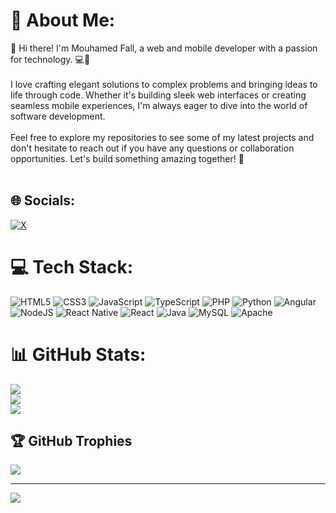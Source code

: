 # 💫 About Me:
👋 Hi there! I'm Mouhamed Fall, a web and mobile developer with a passion for technology. 💻📱<br><br>I love crafting elegant solutions to complex problems and bringing ideas to life through code. Whether it's building sleek web interfaces or creating seamless mobile experiences, I'm always eager to dive into the world of software development.<br><br>Feel free to explore my repositories to see some of my latest projects and don't hesitate to reach out if you have any questions or collaboration opportunities. Let's build something amazing together! 🚀<br><br>


## 🌐 Socials:
[![X](https://img.shields.io/badge/X-black.svg?logo=X&logoColor=white)](https://x.com/mouhamedfall_) 

# 💻 Tech Stack:
![HTML5](https://img.shields.io/badge/html5-%23E34F26.svg?style=for-the-badge&logo=html5&logoColor=white) ![CSS3](https://img.shields.io/badge/css3-%231572B6.svg?style=for-the-badge&logo=css3&logoColor=white) ![JavaScript](https://img.shields.io/badge/javascript-%23323330.svg?style=for-the-badge&logo=javascript&logoColor=%23F7DF1E) ![TypeScript](https://img.shields.io/badge/typescript-%23007ACC.svg?style=for-the-badge&logo=typescript&logoColor=white) ![PHP](https://img.shields.io/badge/php-%23777BB4.svg?style=for-the-badge&logo=php&logoColor=white) ![Python](https://img.shields.io/badge/python-3670A0?style=for-the-badge&logo=python&logoColor=ffdd54) ![Angular](https://img.shields.io/badge/angular-%23E23237.svg?style=for-the-badge&logo=angular&logoColor=white) ![NodeJS](https://img.shields.io/badge/node.js-6DA55F?style=for-the-badge&logo=node.js&logoColor=white) ![React Native](https://img.shields.io/badge/react_native-%2320232a.svg?style=for-the-badge&logo=react&logoColor=%2361DAFB) ![React](https://img.shields.io/badge/react-%2320232a.svg?style=for-the-badge&logo=react&logoColor=%2361DAFB) ![Java](https://img.shields.io/badge/java-%23ED8B00.svg?style=for-the-badge&logo=openjdk&logoColor=white) ![MySQL](https://img.shields.io/badge/mysql-%2300000f.svg?style=for-the-badge&logo=mysql&logoColor=white) ![Apache](https://img.shields.io/badge/apache-%23D42029.svg?style=for-the-badge&logo=apache&logoColor=white)
# 📊 GitHub Stats:
![](https://github-readme-stats.vercel.app/api?username=fallcoder&theme=dark&hide_border=false&include_all_commits=true&count_private=true)<br/>
![](https://github-readme-streak-stats.herokuapp.com/?user=fallcoder&theme=dark&hide_border=false)<br/>
![](https://github-readme-stats.vercel.app/api/top-langs/?username=fallcoder&theme=dark&hide_border=false&include_all_commits=true&count_private=true&layout=compact)

## 🏆 GitHub Trophies
![](https://github-profile-trophy.vercel.app/?username=fallcoder&theme=radical&no-frame=false&no-bg=false&margin-w=4)

---
[![](https://visitcount.itsvg.in/api?id=fallcoder&icon=1&color=0)](https://visitcount.itsvg.in)

<!-- Proudly created with GPRM ( https://gprm.itsvg.in ) -->
